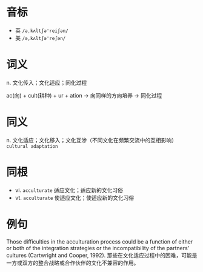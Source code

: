 # 音标

- 英 `/əˌkʌltʃə'reiʃən/`
- 美 `/ə,kʌltʃə'reʃən/`

# 词义

n. 文化传入；文化适应；同化过程




ac(向) + cult(耕种) + ur + ation → 向同样的方向培养 → 同化过程

# 同义

n. 文化适应；文化移入；文化互渗（不同文化在频繁交流中的互相影响）
`cultural adaptation`

# 同根

- vi. `acculturate` 适应文化；适应新的文化习俗
- vt. `acculturate` 使适应文化；使适应新的文化习俗

# 例句

Those difficulties in the acculturation process could be a function of either or both of the integration strategies or the incompatibility of the partners' cultures (Cartwright and Cooper, 1992).
那些在文化适应过程中的困难，可能是一方或双方的整合战略或合作伙伴的文化不兼容的作用。


